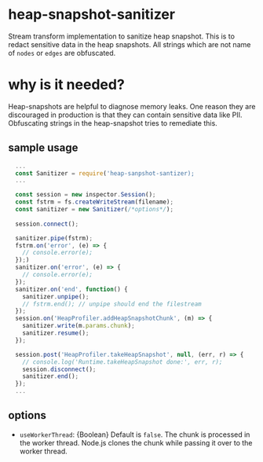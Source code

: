 # heap-snapshot-sanitizer
Stream transform implementation to sanitize heap snapshot.
This is to redact sensitive data in the heap snapshots.
All strings which are not name of `nodes` or `edges` are obfuscated.

# why is it needed?
Heap-snapshots are helpful to diagnose memory leaks.
One reason they are discouraged in production is that they can contain sensitive data like PII.
Obfuscating strings in the heap-snapshot tries to remediate this. 

## sample usage
```javascript
  ...
  const Sanitizer = require('heap-sanpshot-santizer);
  ...

  const session = new inspector.Session();
  const fstrm = fs.createWriteStream(filename);
  const sanitizer = new Sanitizer(/*options*/);
  
  session.connect();

  sanitizer.pipe(fstrm);
  fstrm.on('error', (e) => {
    // console.error(e);
  });)
  sanitizer.on('error', (e) => {
    // console.error(e);
  });
  sanitizer.on('end', function() {
    sanitizer.unpipe();
    // fstrm.end(); // unpipe should end the filestream
  });
  session.on('HeapProfiler.addHeapSnapshotChunk', (m) => {
    sanitizer.write(m.params.chunk);
    sanitizer.resume();
  });

  session.post('HeapProfiler.takeHeapSnapshot', null, (err, r) => {
    // console.log('Runtime.takeHeapSnapshot done:', err, r);
    session.disconnect();
    sanitizer.end();
  });
  ...
```

## options

* `useWorkerThread`: {Boolean} Default is `false`. The chunk is processed in the worker thread.
                     Node.js clones the chunk while passing it over to the worker thread.